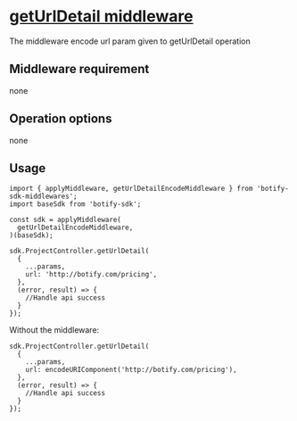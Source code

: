 # [getUrlDetail middleware](../../src/middlewares/getUrlDetailEncodeMiddleware.js)

The middleware encode url param given to getUrlDetail operation

## Middleware requirement
none

## Operation options
none

## Usage
```JS
import { applyMiddleware, getUrlDetailEncodeMiddleware } from 'botify-sdk-middlewares';
import baseSdk from 'botify-sdk';

const sdk = applyMiddleware(
  getUrlDetailEncodeMiddleware,
)(baseSdk);

sdk.ProjectController.getUrlDetail(
  {
    ...params,
    url: 'http://botify.com/pricing',
  },
  (error, result) => {
    //Handle api success
  }
});
```

Without the middleware:
```JS
sdk.ProjectController.getUrlDetail(
  {
    ...params,
    url: encodeURIComponent('http://botify.com/pricing'),
  },
  (error, result) => {
    //Handle api success
  }
});
```
